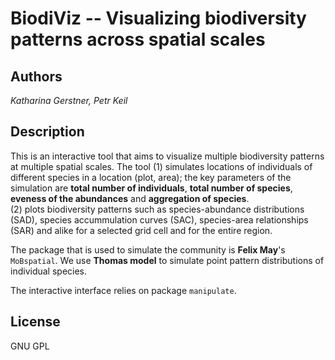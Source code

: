 # **BiodiViz** -- Visualizing biodiversity patterns across spatial scales

## Authors

*Katharina Gerstner, Petr Keil*

## Description

This is an interactive tool that aims to visualize multiple
biodiversity patterns at multiple spatial scales. The tool 
(1) simulates locations of individuals of
different species in a location (plot, area); the key parameters of the simulation 
are **total number of individuals**, **total number of species**, **eveness of the
abundances** and **aggregation of species**.   
(2) plots biodiversity patterns such as species-abundance distributions (SAD), species
accummulation curves (SAC), species-area relationships (SAR) and alike for a selected grid cell and for the entire region. 

The package that is used to simulate the community is **Felix May**'s `MoBspatial`. 
We use **Thomas model** to simulate point pattern distributions of individual species.

The interactive interface relies on package `manipulate`.

## License

GNU GPL




